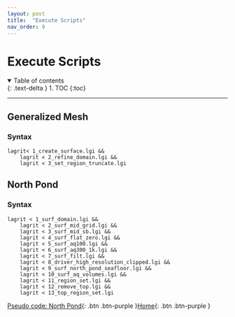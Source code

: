 ```yaml
---
layout: post
title:  "Execute Scripts"
nav_order: 9
---
```

# Execute Scripts
<details open markdown="block">
  <summary>
    Table of contents
  </summary>
  {: .text-delta }
1. TOC
{:toc}
</details>

---
## Generalized Mesh
### Syntax
```
lagrit< 1_create_surface.lgi && 
    lagrit < 2_refine_domain.lgi && 
    lagrit < 3_set_region_truncate.lgi
```

## North Pond

### Syntax
```
lagrit < 1_surf_domain.lgi &&
    lagrit < 2_surf_mid_grid.lgi &&
    lagrit < 3_surf_mid_sb.lgi &&
    lagrit < 4_surf_flat_zero.lgi &&
    lagrit < 5_surf_aq100.lgi &&
    lagrit < 6_surf_aq300_1k.lgi &&
    lagrit < 7_surf_filt.lgi &&
    lagrit < 8_driver_high_resolution_clipped.lgi &&
    lagrit < 9_surf_north_pond_seafloor.lgi &&
    lagrit < 10_surf_aq_volumes.lgi &&
    lagrit < 11_region_set.lgi &&
    lagrit < 12_remove_top.lgi &&
    lagrit < 13_top_region_set.lgi
```
[Pseudo code: North Pond](http://adamnicholasprice.github.io/GeologicGriddingTutorial/07_pseudoNorthPond.html){: .btn .btn-purple }[Home](http://adamnicholasprice.github.io/GeologicGriddingTutorial/index.html){: .btn .btn-purple } 